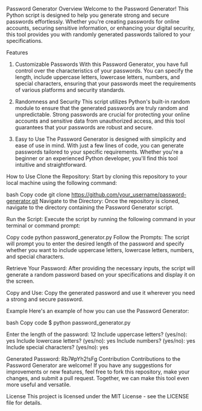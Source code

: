 Password Generator
Overview
Welcome to the Password Generator! This Python script is designed to help you generate strong and secure passwords effortlessly. Whether you're creating passwords for online accounts, securing sensitive information, or enhancing your digital security, this tool provides you with randomly generated passwords tailored to your specifications.

Features
1. Customizable Passwords
With this Password Generator, you have full control over the characteristics of your passwords. You can specify the length, include uppercase letters, lowercase letters, numbers, and special characters, ensuring that your passwords meet the requirements of various platforms and security standards.

2. Randomness and Security
This script utilizes Python's built-in random module to ensure that the generated passwords are truly random and unpredictable. Strong passwords are crucial for protecting your online accounts and sensitive data from unauthorized access, and this tool guarantees that your passwords are robust and secure.

3. Easy to Use
The Password Generator is designed with simplicity and ease of use in mind. With just a few lines of code, you can generate passwords tailored to your specific requirements. Whether you're a beginner or an experienced Python developer, you'll find this tool intuitive and straightforward.

How to Use
Clone the Repository: Start by cloning this repository to your local machine using the following command:

bash
Copy code
git clone https://github.com/your_username/password-generator.git
Navigate to the Directory: Once the repository is cloned, navigate to the directory containing the Password Generator script.

Run the Script: Execute the script by running the following command in your terminal or command prompt:

Copy code
python password_generator.py
Follow the Prompts: The script will prompt you to enter the desired length of the password and specify whether you want to include uppercase letters, lowercase letters, numbers, and special characters.

Retrieve Your Password: After providing the necessary inputs, the script will generate a random password based on your specifications and display it on the screen.

Copy and Use: Copy the generated password and use it wherever you need a strong and secure password.

Example
Here's an example of how you can use the Password Generator:

bash
Copy code
$ python password_generator.py

Enter the length of the password: 12
Include uppercase letters? (yes/no): yes
Include lowercase letters? (yes/no): yes
Include numbers? (yes/no): yes
Include special characters? (yes/no): yes

Generated Password: Rb7#pYh2!sFg
Contribution
Contributions to the Password Generator are welcome! If you have any suggestions for improvements or new features, feel free to fork this repository, make your changes, and submit a pull request. Together, we can make this tool even more useful and versatile.

License
This project is licensed under the MIT License - see the LICENSE file for details.
